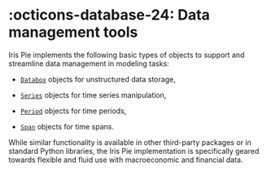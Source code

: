 
:octicons-database-24: Data management tools
=============================================

Iris Pie implements the following basic types of objects to support and
streamline data management in modeling tasks:

* [`Databox`](databoxes.md) objects for unstructured data storage,

* [`Series`](time_series.md) objects for time series manipulation,

* [`Period`](periods.md) objects for time periods,

* [`Span`](spans.md) objects for time spans.


While similar functionality is available in other third-party packages or
in standard Python libraries, the Iris Pie implementation is specifically
geared towards flexible and fluid use with macroeconomic and financial
data.

